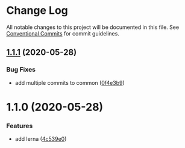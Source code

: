 # Change Log

All notable changes to this project will be documented in this file.
See [Conventional Commits](https://conventionalcommits.org) for commit guidelines.

## [1.1.1](https://github.com/rlengvenis/play-lerna/compare/v1.1.0...v1.1.1) (2020-05-28)


### Bug Fixes

* add multiple commits to common ([0f4e3b9](https://github.com/rlengvenis/play-lerna/commit/0f4e3b92981a6acbe21227053ff95e9464519822))





# 1.1.0 (2020-05-28)


### Features

* add lerna ([4c539e0](https://github.com/rlengvenis/play-lerna/commit/4c539e0f25dbb87cd56a2925fe1953771bdb4267))
